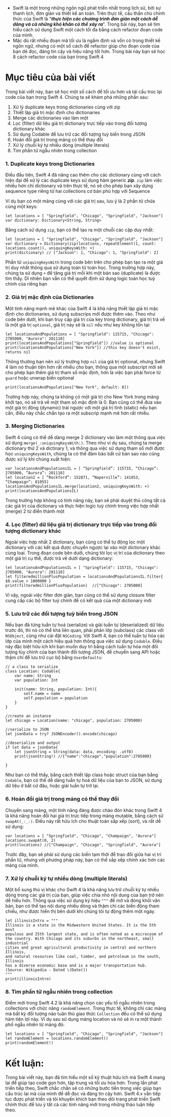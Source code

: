 * Swift là một trong những ngôn ngữ phát triển nhất trong lịch sử, bởi sự thanh lịch, đơn giản và thiết kế an toàn. Trên thực tế, câu thần chú chính thức của Swift là "***thực hiện các chương trình đơn giản một cách dễ dàng và cả những khó khăn có thể xảy ra***". Trong bài này, bạn sẽ tìm hiểu cách sử dụng Swift một cách tối đa bằng cách refactor đoạn code của mình.
* Mặc dù rất nhiều đoạn mã tối ưu là ngầm định và vốn có trong thiết kế ngôn ngữ, nhưng có một số cách để refactor giúp cho đoạn code của bạn dẽ đọc, đáng tin cậy và hiệu năng tốt hơn. Trong bài này bạn sẽ học 8 cách refactor code của bạn trong Swift 4
# Mục tiêu của bài viết
Trong bài viết này, bạn sẽ học một số cách để tối ưu hơn và tái cấu trúc lại code của bạn trong Swift 4. Chúng ta sẽ khám phá những phần sau: 

1. Xử lý duplicate keys trong dictionaries cùng với zip
2. Thiết lập giá trị mặc định cho dictionaries
3. Merge các dictionaries vào làm một 
4. Lọc (filter) dữ liệu giá trị dictionary trực tiếp vào trong đối tượng dictionary khác
5. Sử dụng Codable để lưu trữ các đối tượng tuỳ biến trong JSON
6. Hoán đổi giá trị trong mảng có thể thay đổi
7. Xử lý chuỗi ký tự nhiều dòng (multiple literals)
8. Tìm phần tử ngẫu nhiên trong collection

### 1. Duplicate keys trong Dictionaries
Điều đầu tiên, Swift 4 đã nâng cao thêm cho các dictionary cùng với cách hiện đại để xử lý các duplicate keys sử dụng hàm generic ***zip***. `zip` làm việc nhiều hơn chỉ dictionary và trên thực tế, nó sẽ cho phép bạn xây dựng sequence type riêng từ hai collections cơ bản phù hợp với Sequence

Ví dụ bạn có một mảng cùng với các giá trị sau, lưu ý là 2 phần tử chứa cùng một keys:
```
let locations = [ "Springfield", "Chicago", "Springfield", "Jackson"]
var dictionary: Dictionary<String, String>
```
Bằng cách sử dụng `zip`, bạn có thể tạo ra một chuỗi các cặp duy nhất:
```
let locations = [ "Springfield", "Chicago", "Springfield", "Jackson"]
var dictionary = Dictionary(zip(locations, repeatElement(1, count: locations.count)), uniquingKeysWith: +)
print(dictionary) // ["Jackson": 1, "Chicago": 1, "Springfield": 2]
```
Phần tử `uniquingKeysWith` trong code bên trên cho phép bạn tạo ra một giá trị duy nhất thông qua sử dụng toán tử toán học. Trong trường hợp này, chúng ta sử dụng `+` để tăng giá trị mỗi khi một bản sao (duplicate) là được tìm thấy. Dĩ nhiên bạn vẫn có thể quyết định sử dụng logic toán học tuỳ chỉnh của riêng bạn
###  2. Giá trị mặc định của Dictionaries
Một tính năng mạnh mẽ khác của Swift 4 là khả năng thiết lập giá trị mặc định cho dictionaries, sử dụng subscrips mới được thêm vào. Theo như code bên dưới, khi bạn truy cập giá trị của key trong dictionary, giá trị trả về là một giá trị `optional`, giá trị này sẽ là `nil` nếu như key không tồn tại:
```
let locationsAndPopulations = [ "Springfield": 115715, "Chicago": 2705000, "Aurora": 201110]
print(locationsAndPopulations["Springfield"]) //value is optional
print(locationsAndPopulations["New York"]) //this key doesn't exist, returns nil
```
Thông thường bạn nên xử lý trường hợp `nil` của giá trị optional, nhưng Swift 4 làm nó thuận tiện hơn rất nhiều cho bạn, thông qua một subscript mới sẽ cho phép bạn thêm giá trị tham số mặc định, hơn là việc bạn phải force từ `guard` hoặc unwrap biến optional
```
print(locationsAndPopulations["New York", default: 0])
```
Trường hợp này, chúng ta không có một giá trị cho New York trong mảng khởi tạo, nó sẽ trả về một tham số mặc định là 0. Bạn cũng có thể đưa vào một giá trị động (dynamic) trái ngược với một giá trị tĩnh (static) nếu bạn cần, điều này chắc chắn tạo ra một subscrip mạnh mẽ hơn rất nhiều.
### 3. Merging Dictionaries
Swift 4 cũng có thể dễ dàng merge 2 dictionary vào làm một thông qua việc sử dụng `merge(_:uniquingKeysWith:)`. Theo như ví dụ sau, chúng ta merge dictionary thứ 2 và dictinary 1, và thông qua việc sử dụng tham số mới được học `uniquingKeysWith`, chúng ta có thể đảm bảo bất cứ bản sao nào cũng được xử lý khi chúng xuất hiện:
```
var locationsAndPopulationsIL = [ “Springfield”: 115715, “Chicago”: 2705000, “Aurora”: 201110]
let location2 = [ “Rockford”: 152871, “Naperville”: 141853, “Champaign”: 81055]
locationsAndPopulationsIL.merge(location2, uniquingKeysWith: +)
print(locationsAndPopulationsIL)
```
Trong trường hợp không có tính năng này, bạn sẽ phải duyệt thủ công tất cả các giá trị của dictionary và thực hiện logic tuỳ chỉnh trong việc hợp nhất (merge) 2 từ điển thành một
### 4. Lọc (filter) dữ liệu giá trị dictionary trực tiếp vào trong đối tượng dictionary khác
Ngoài việc hợp nhất 2 dictionary, bạn cũng có thể tự động lọc một dictionary với các kết quả được chuyển ngược lại vào một dictionary khác cùng loại. Trong đoạn code bên dưới, chúng tôi lọc vị trí của dictionary theo một giá trị cụ thể, được trả về dưới dạng dictionary:
```
let locationsAndPopulationsIL = [ "Springfield": 115715, "Chicago": 2705000, "Aurora": 201110]
let filteredmillionPlusPopulation = locationsAndPopulationsIL.filter{ $0.value > 1000000 }
print(filteredmillionPlusPopulation)  //["Chicago": 2705000]
```
Vì vậy, ngoài việc filter đơn giản, bạn cũng có thể sử dụng closure filter cung cấp các bộ filter tuỳ chỉnh để có kết quả của một dictionary mới
### 5. Lưu trữ các đối tượng tuỳ biến trong JSON
Nếu bạn đã từng tuần tự hoá (serialize)  và giải tuần tự (deserialized)  dữ liệu trước đó, thì nó có thể khả liên quan, phải phân lớp (subclass) các class với `NSObject`, cũng như cài đặt `NSCoding`. Với Swift 4, bạn có thể tuần tự hóa các lớp của mình một cách hiệu quả hơn thông qua việc sử dụng `Codable`. Điều này đặc biệt hữu ích khi bạn muốn duy trì bằng cách tuần tự hóa một đối tượng tùy chỉnh của bạn thành đối tượng JSON, để chuyển sang API hoặc thậm chí để lưu trữ cục bộ bằng `UserDefaults`:
```
// a class to serialize
class Location: Codable{
    var name: String
    var population: Int
     
    init(name: String, population: Int){
        self.name = name
        self.population = population
    }
}
 
//create an instance
let chicago = Location(name: "chicago", population: 2705000)
 
//serialize to JSON
let jsonData = try? JSONEncoder().encode(chicago)
 
//deserialize and output
if let data = jsonData{
    let jsonString = String(data: data, encoding: .utf8)
    print(jsonString!) //{"name":"chicago","population":2705000}
 
}
```
Như bạn có thể thấy, bằng cách thiết lập class hoặc struct của bạn bằng `Codable`, bạn có thể dễ dàng tuần tự hoá dữ liệu của bạn to JSON, sử dụng dữ liệu ở bất cứ đâu, hoặc giải tuần tự trở lại.
### 6. Hoán đổi giá trị trong mảng có thể thay đổi
Chuyển sang mảng, một tính năng đáng được chào đón khác trong Swift 4 là khả năng hoán đổi hai giá trị trực tiếp trong mảng mutable, bằng cách sử `swapAt(_:_:)`. Điều này rất hữu ích cho thuật toán sắp xếp (sort), và rất dễ sử dụng:
```
var locations = [ "Springfield", "Chicago", "Champaign", "Aurora"]
locations.swapAt(0, 2)
print(locations) //["Champaign", "Chicago", "Springfield", "Aurora"]
```
Trước đây, bạn sẽ phải sử dụng các biến tạm thời để trao đổi giữa hai vị trí phần tử, nhưng với phương pháp này, bạn có thể sắp xếp chính xác hơn các mảng của mình.
### 7. Xử lý chuỗi ký tự nhiều dòng (multiple literals)
Một bổ sung thú vị khác cho Swift 4 là khả năng lưu trữ chuỗi ký tự nhiều dòng trong các giá trị của bạn, giúp việc chia nhỏ nội dung của bạn trở nên dễ hiểu hơn. Thông qua việc sử dụng ký hiệu `"""` để mở và đóng khối văn bản, bạn có thể tạo nội dung nhiều dòng và thậm chí các biến động tham chiếu, như được hiển thị bên dưới khi chúng tôi tự động thêm một ngày.
```
let illinoisIntro = """
Illinois is a state in the Midwestern United States. It is the 5th most 
populous and 25th largest state, and is often noted as a microcosm of 
the country. With Chicago and its suburbs in the northeast, small industrial 
cities and great agricultural productivity in central and northern Illinois, 
and natural resources like coal, timber, and petroleum in the south, Illinois 
has a diverse economic base and is a major transportation hub. 
(Source: Wikipedia - Dated \(Date())
"""
print(illinoisIntro)
```
### 8. Tìm phần tử ngẫu nhiên trong collection
Điểm mới trong Swift 4.2 là khả năng chọn các yếu tố ngẫu nhiên trong collections với chức năng `randomElement`. Trong thực tế, không chỉ các mảng mà bất kỳ đối tượng nào tuân thủ giao thức `Collection` đều có thể sử dụng hàm tiện lợi này. Ví dụ sau sử dụng mảng location và nó sẽ in ra một thành phố ngẫu nhiên từ mảng đó:
```
let locations = [ "Springfield", "Chicago", "Springfield", "Jackson"]
let randomElement = locations.randomElement()
print(randomElement!)
```
# Kết luận:
Trong bài viết này, bạn đã tìm hiểu một số kỹ thuật hữu ích mà Swift 4 mang lại để giúp tạo code gọn hơn, tập trung và tối ưu hóa hơn. Trong lần phát triển tiếp theo, Swift chắc chắn sẽ có những bước tiến trong việc giúp bạn cấu trúc lại mã của mình để dễ đọc và đáng tin cậy hơn. Swift 4.x vẫn tiếp tục được phát triển và tôi khuyến khích bạn theo dõi trang phát triển Swift chính thức để lưu ý tất cả các tính năng mới trong những thảo luận tiếp theo.